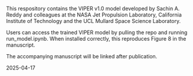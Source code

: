 This respository contains the VIPER v1.0 model developed by Sachin A. Reddy and colleagues at the NASA Jet Propulsion Laboratory, California Institute of Technology and the UCL Mullard Space Science Laboratory.

Users can access the trained VIPER model by pulling the repo and running run_model.ipynb. When installed correctly, this reproduces Figure 8 in the manuscript.

The accompanying manuscript will be linked after publication.

2025-04-17
